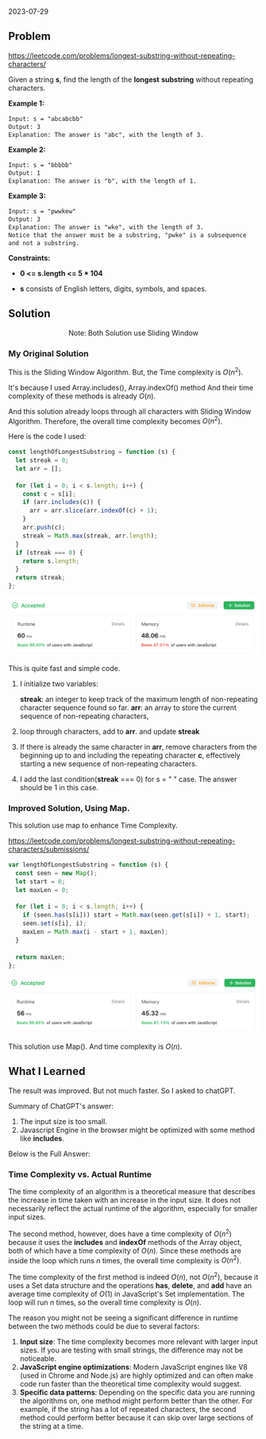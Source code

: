 2023-07-29

## Problem

https://leetcode.com/problems/longest-substring-without-repeating-characters/

Given a string **s**, find the length of the **longest** **substring** without repeating characters.

**Example 1:**

```
Input: s = "abcabcbb"
Output: 3
Explanation: The answer is "abc", with the length of 3.
```

**Example 2:**

```
Input: s = "bbbbb"
Output: 1
Explanation: The answer is "b", with the length of 1.
```

**Example 3:**

```
Input: s = "pwwkew"
Output: 3
Explanation: The answer is "wke", with the length of 3.
Notice that the answer must be a substring, "pwke" is a subsequence and not a substring.
```

**Constraints:**

- **0 <= s.length <= 5 \* 104**

- **s** consists of English letters, digits, symbols, and spaces.

## Solution

<p style="text-align: center;">Note: Both Solution use Sliding Window</p>

### My Original Solution

This is the Sliding Window Algorithm. But, the Time complexity is $O(n^2)$.

It's because I used Array.includes(), Array.indexOf() method And their time complexity of these methods is already _O_(_n_).

And this solution already loops through all characters with Sliding Window Algorithm.
Therefore, the overall time complexity becomes $O(n^2)$.

Here is the code I used:

```javascript
const lengthOfLongestSubstring = function (s) {
  let streak = 0;
  let arr = [];

  for (let i = 0; i < s.length; i++) {
    const c = s[i];
    if (arr.includes(c)) {
      arr = arr.slice(arr.indexOf(c) + 1);
    }
    arr.push(c);
    streak = Math.max(streak, arr.length);
  }
  if (streak === 0) {
    return s.length;
  }
  return streak;
};
```

![image-20230802213447652](../../../../images/typora/image-20230802213447652.png)

This is quite fast and simple code.

1. I initialize two variables:

   **streak**: an integer to keep track of the maximum length of non-repeating character sequence found so far.
   **arr**: an array to store the current sequence of non-repeating characters,

2. loop through characters, add to **arr**. and update **streak**
3. If there is already the same character in **arr**, remove characters from the beginning up to and including the repeating character **c**, effectively starting a new sequence of non-repeating characters.
4. I add the last condition(**streak** === 0) for s = " " case. The answer should be 1 in this case.

### Improved Solution, Using Map.

This solution use map to enhance Time Complexity.

https://leetcode.com/problems/longest-substring-without-repeating-characters/submissions/

```javascript
var lengthOfLongestSubstring = function (s) {
  const seen = new Map();
  let start = 0;
  let maxLen = 0;

  for (let i = 0; i < s.length; i++) {
    if (seen.has(s[i])) start = Math.max(seen.get(s[i]) + 1, start);
    seen.set(s[i], i);
    maxLen = Math.max(i - start + 1, maxLen);
  }

  return maxLen;
};
```

![image-20230802213404245](../../../../images/typora/image-20230802213404245.png)

This solution use Map(). And time complexity is $O(n)$.

## What I Learned

The result was improved. But not much faster. So I asked to chatGPT.

Summary of ChatGPT's answer:

1. The input size is too small.
2. Javascript Engine in the browser might be optimized with some method like **includes**.

Below is the Full Answer:

### Time Complexity vs. Actual Runtime

The time complexity of an algorithm is a theoretical measure that describes the increase in time taken with an increase in the input size. It does not necessarily reflect the actual runtime of the algorithm, especially for smaller input sizes.

The second method, however, does have a time complexity of $O(n^2)$ because it uses the **includes** and **indexOf** methods of the Array object, both of which have a time complexity of $O(n)$. Since these methods are inside the loop which runs $n$ times, the overall time complexity is $O(n^2)$.

The time complexity of the first method is indeed $O(n)$, not $O(n^2)$, because it uses a Set data structure and the operations **has**, **delete**, and **add** have an average time complexity of $O(1)$ in JavaScript's Set implementation. The loop will run $n$ times, so the overall time complexity is $O(n)$.

The reason you might not be seeing a significant difference in runtime between the two methods could be due to several factors:

1. **Input size**: The time complexity becomes more relevant with larger input sizes. If you are testing with small strings, the difference may not be noticeable.
2. **JavaScript engine optimizations**: Modern JavaScript engines like V8 (used in Chrome and Node.js) are highly optimized and can often make code run faster than the theoretical time complexity would suggest.
3. **Specific data patterns**: Depending on the specific data you are running the algorithms on, one method might perform better than the other. For example, if the string has a lot of repeated characters, the second method could perform better because it can skip over large sections of the string at a time.
